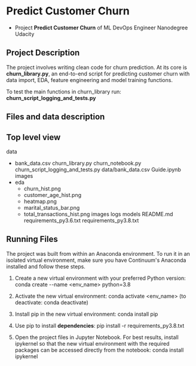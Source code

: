 # Predict Customer Churn

- Project **Predict Customer Churn** of ML DevOps Engineer Nanodegree Udacity

## Project Description
The project involves writing clean code for churn prediction. At its core is **churn_library.py**, an end-to-end script for predicting customer churn with data import, EDA, feature engineering and model training functions.

To test the main functions in churn_library run: **churn_script_logging_and_tests.py**

## Files and data description
Top level view
---------------
data
- bank_data.csv
churn_library.py
churn_notebook.py
churn_script_logging_and_tests.py
data/bank_data.csv
Guide.ipynb
images
- eda
	- churn_hist.png
	- customer_age_hist.png
	- heatmap.png
	- marital_status_bar.png
	- total_transactions_hist.png
images
logs
models
README.md
requirements_py3.6.txt
requirements_py3.8.txt

## Running Files
The project was built from within an Anaconda environment. To run it in an isolated virtual environment, make sure you have Continuum's Anaconda installed and follow these steps.

1. Create a new virtual environment with your preferred Python version: 
conda create --name <env_name> python=3.8

2. Activate the new virtual environment:
conda activate <env_name> (to deactivate: conda deactivate)

3. Install pip in the new virtual environment:
conda install pip

4. Use pip to install **dependencies**:
pip install -r requirements_py3.8.txt

5. Open the project files in Jupyter Notebook. For best results, install ipykernel so that the new virtual environment with the required packages can be accessed directly from the notebook:
conda install ipykernel





